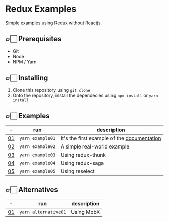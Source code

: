 # Redux Examples

Simple examples using Redux without Reactjs.

## 👉🏻 Prerequisites

* Git
* Node
* NPM / Yarn

## 👉🏻 Installing

1. Clone this repository using `git clone`
2. Onto the repository, install the dependecies using `npm install` or `yarn install`


## 👉🏻 Examples


| - | run              | description                                       |
| --|------------------|---------------------------------------------------|
| [01](https://github.com/ricardocanelas/redux-examples/tree/master/examples/01) | `yarn example01` | It's the first example of the [documentation](https://github.com/reduxjs/redux) |
| [02](https://github.com/ricardocanelas/redux-examples/tree/master/examples/02) | `yarn example02` | A simple real-world example |
| [03](https://github.com/ricardocanelas/redux-examples/tree/master/examples/03) | `yarn example03` | Using redux-thunk |
| [04](https://github.com/ricardocanelas/redux-examples/tree/master/examples/04) | `yarn example04` | Using redux-saga |
| [05](https://github.com/ricardocanelas/redux-examples/tree/master/examples/05) | `yarn example05` | Using reselect |


## 👉🏻 Alternatives


| - | run              | description                                       |
| --|------------------|---------------------------------------------------|
| [01](https://github.com/ricardocanelas/redux-examples/tree/master/alternatives/a01) | `yarn alternative01` | Using MobX |